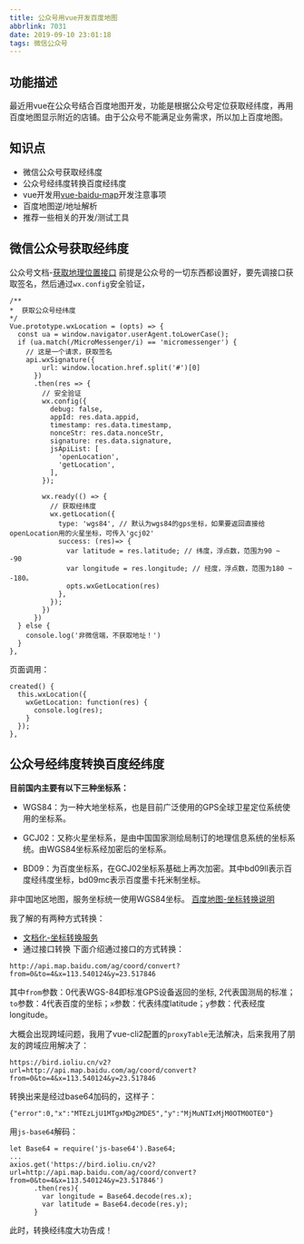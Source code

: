 ```yaml
---
title: 公众号用vue开发百度地图
abbrlink: 7031
date: 2019-09-10 23:01:18
tags: 微信公众号
---
```

## 功能描述
最近用vue在公众号结合百度地图开发，功能是根据公众号定位获取经纬度，再用百度地图显示附近的店铺。由于公众号不能满足业务需求，所以加上百度地图。

## 知识点
- 微信公众号获取经纬度
- 公众号经纬度转换百度经纬度
- vue开发用[vue-baidu-map](https://github.com/Dafrok/vue-baidu-map)开发注意事项
- 百度地图逆/地址解析
- 推荐一些相关的开发/测试工具

## 微信公众号获取经纬度
公众号文档-[获取地理位置接口](https://developers.weixin.qq.com/doc/offiaccount/OA_Web_Apps/JS-SDK.html#36)
前提是公众号的一切东西都设置好，要先调接口获取签名，然后通过`wx.config`安全验证，
```
/**
*  获取公众号经纬度
*/
Vue.prototype.wxLocation = (opts) => {
  const ua = window.navigator.userAgent.toLowerCase();
  if (ua.match(/MicroMessenger/i) == 'micromessenger') {
    // 这是一个请求，获取签名
    api.wxSignature({
        url: window.location.href.split('#')[0]
      })
      .then(res => {
        // 安全验证
        wx.config({
          debug: false,
          appId: res.data.appid,
          timestamp: res.data.timestamp,
          nonceStr: res.data.nonceStr,
          signature: res.data.signature,
          jsApiList: [
            'openLocation',
            'getLocation',
          ],
        });

        wx.ready(() => {
          // 获取经纬度
          wx.getLocation({
            type: 'wgs84', // 默认为wgs84的gps坐标，如果要返回直接给openLocation用的火星坐标，可传入'gcj02'
            success: (res)=> {
              var latitude = res.latitude; // 纬度，浮点数，范围为90 ~ -90
              var longitude = res.longitude; // 经度，浮点数，范围为180 ~ -180。
              opts.wxGetLocation(res)
            },
          });
        })
      })
  } else {
    console.log('非微信端，不获取地址！')
  }
},
```
页面调用：
```
created() {
  this.wxLocation({
    wxGetLocation: function(res) {
      console.log(res);
    }
  });
},

```

## 公众号经纬度转换百度经纬度
**目前国内主要有以下三种坐标系：**

- WGS84：为一种大地坐标系，也是目前广泛使用的GPS全球卫星定位系统使用的坐标系。

- GCJ02：又称火星坐标系，是由中国国家测绘局制订的地理信息系统的坐标系统。由WGS84坐标系经加密后的坐标系。

- BD09：为百度坐标系，在GCJ02坐标系基础上再次加密。其中bd09ll表示百度经纬度坐标，bd09mc表示百度墨卡托米制坐标。

非中国地区地图，服务坐标统一使用WGS84坐标。
[百度地图-坐标转换说明](http://lbsyun.baidu.com/index.php?title=jspopular3.0/guide/coorinfo)

我了解的有两种方式转换：
- [文档化-坐标转换服务](http://lbsyun.baidu.com/index.php?title=webapi/guide/changeposition)
- 通过接口转换
下面介绍通过接口的方式转换：
```
http://api.map.baidu.com/ag/coord/convert?from=0&to=4&x=113.540124&y=23.517846
```

其中`from`参数：0代表WGS-84即标准GPS设备返回的坐标, 2代表国测局的标准；`to`参数：4代表百度的坐标；`x`参数：代表纬度latitude；`y`参数：代表经度longitude。

大概会出现跨域问题，我用了vue-cli2配置的`proxyTable`无法解决，后来我用了朋友的跨域应用解决了：
```
https://bird.ioliu.cn/v2?url=http://api.map.baidu.com/ag/coord/convert?from=0&to=4&x=113.540124&y=23.517846
```
转换出来是经过base64加码的，这样子：
```
{"error":0,"x":"MTEzLjU1MTgxMDg2MDE5","y":"MjMuNTIxMjM0OTM0OTE0"}
```
用`js-base64`解码：
```
let Base64 = require('js-base64').Base64;
...
axios.get('https://bird.ioliu.cn/v2?url=http://api.map.baidu.com/ag/coord/convert?from=0&to=4&x=113.540124&y=23.517846')
      .then(res){
        var longitude = Base64.decode(res.x);
        var latitude = Base64.decode(res.y);
      }

```
此时，转换经纬度大功告成！
